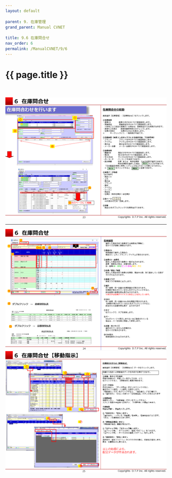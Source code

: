 ```yaml
---
layout: default

parent: 9. 在庫管理
grand_parent: Manual CVNET

title: 9.6 在庫問合せ
nav_order: 6
permalink: /ManualCVNET/9/6
---
```


# {{ page.title }} <br/><br/>


<a href="/img/ZaikoKanri/ZK24.PNG" target="_blank">
<img src="/img/ZaikoKanri/ZK24.PNG" alt="login image"></a>

---

<a href="/img/ZaikoKanri/ZK25.PNG" target="_blank">
<img src="/img/ZaikoKanri/ZK25.PNG" alt="login image"></a><a href="/img/

---

<a href="/img/ZaikoKanri/ZK26.PNG" target="_blank">
<img src="/img/ZaikoKanri/ZK26.PNG" alt="login image"></a><a href="/img/

